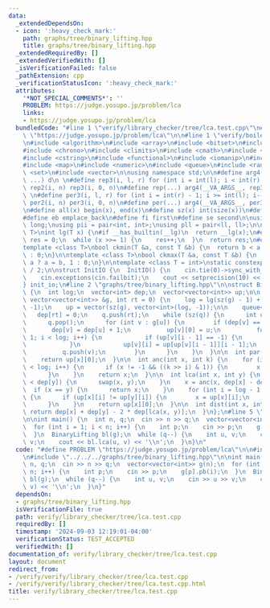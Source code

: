 ```yaml
---
data:
  _extendedDependsOn:
  - icon: ':heavy_check_mark:'
    path: graphs/tree/binary_lifting.hpp
    title: graphs/tree/binary_lifting.hpp
  _extendedRequiredBy: []
  _extendedVerifiedWith: []
  _isVerificationFailed: false
  _pathExtension: cpp
  _verificationStatusIcon: ':heavy_check_mark:'
  attributes:
    '*NOT_SPECIAL_COMMENTS*': ''
    PROBLEM: https://judge.yosupo.jp/problem/lca
    links:
    - https://judge.yosupo.jp/problem/lca
  bundledCode: "#line 1 \"verify/library_checker/tree/lca.test.cpp\"\n#define PROBLEM\
    \ \"https://judge.yosupo.jp/problem/lca\"\n\n#line 1 \"verify/boilerplate.hpp\"\
    \n#include <algorithm>\n#include <array>\n#include <bitset>\n#include <cassert>\n\
    #include <chrono>\n#include <climits>\n#include <cmath>\n#include <cstdint>\n\
    #include <cstring>\n#include <functional>\n#include <iomanip>\n#include <iostream>\n\
    #include <map>\n#include <numeric>\n#include <queue>\n#include <random>\n#include\
    \ <set>\n#include <vector>\n\nusing namespace std;\n\n#define arg4(a, b, c, d,\
    \ ...) d\n \n#define rep3(i, l, r) for (int i = int(l); i < int(r); i++)\n#define\
    \ rep2(i, n) rep3(i, 0, n)\n#define rep(...) arg4(__VA_ARGS__, rep3, rep2) (__VA_ARGS__)\n\
    \ \n#define per3(i, l, r) for (int i = int(r) - 1; i >= int(l); i--)\n#define\
    \ per2(i, n) per3(i, 0, n)\n#define per(...) arg4(__VA_ARGS__, per3, per2) (__VA_ARGS__)\n\
    \n#define all(x) begin(x), end(x)\n#define sz(x) int(size(x))\n#define pb push_back\n\
    #define eb emplace_back\n#define fi first\n#define se second\n\nusing ll = long\
    \ long;\nusing pii = pair<int, int>;\nusing pll = pair<ll, ll>;\n\ntemplate <class\
    \ T>\nint lg(T x) {\n#if __has_builtin(__lg)\n  return __lg(x);\n#else\n  int\
    \ res = 0;\n  while (x >>= 1) {\n    res++;\n  }\n  return res;\n#endif\n}\n\n\
    template <class T>\nbool ckmin(T &a, const T &b) {\n  return b < a ? a = b, 1\
    \ : 0;\n}\n\ntemplate <class T>\nbool ckmax(T &a, const T &b) {\n  return b >\
    \ a ? a = b, 1 : 0;\n}\n\ntemplate <class T = int>\nstatic constexpr T inf = numeric_limits<T>::max()\
    \ / 2;\n\nstruct InitIO {\n  InitIO() {\n    cin.tie(0)->sync_with_stdio(0);\n\
    \    cin.exceptions(cin.failbit);\n    cout << setprecision(10) << fixed;\n  }\n\
    } init_io;\n#line 2 \"graphs/tree/binary_lifting.hpp\"\n\nstruct BinaryLifting\
    \ {\n  int log;\n  vector<int> dep;\n  vector<vector<int>> up;\n\n  BinaryLifting(const\
    \ vector<vector<int>> &g, int rt = 0) {\n    log = lg(sz(g) - 1) + 1;\n    dep.resize(sz(g),\
    \ -1);\n    up = vector(sz(g), vector<int>(log, -1));\n\n    queue<int> q;\n \
    \   dep[rt] = 0;\n    q.push(rt);\n    while (sz(q)) {\n      int u = q.front();\n\
    \      q.pop();\n      for (int v : g[u]) {\n        if (dep[v] == -1) {\n   \
    \       dep[v] = dep[u] + 1;\n          up[v][0] = u;\n          for (int i =\
    \ 1; i < log; i++) {\n            if (up[v][i - 1] == -1) {\n              break;\n\
    \            }\n            up[v][i] = up[up[v][i - 1]][i - 1];\n          }\n\
    \          q.push(v);\n        }\n      }\n    }\n  }\n\n  int par(int x) {\n\
    \    return up[x][0];\n  }\n\n  int anc(int x, int k) {\n    for (int i = 0; i\
    \ < log; i++) {\n      if (x != -1 && ((k >> i) & 1)) {\n        x = up[x][i];\n\
    \      }\n    }\n    return x;\n  }\n\n  int lca(int x, int y) {\n    if (dep[x]\
    \ < dep[y]) {\n      swap(x, y);\n    }\n    x = anc(x, dep[x] - dep[y]);\n  \
    \  if (x == y) {\n      return x;\n    }\n    for (int i = log - 1; i >= 0; i--)\
    \ {\n      if (up[x][i] != up[y][i]) {\n        x = up[x][i];\n        y = up[y][i];\n\
    \      }\n    }\n    return up[x][0];\n  }\n\n  int dist(int x, int y) {\n   \
    \ return dep[x] + dep[y] - 2 * dep[lca(x, y)];\n  }\n};\n#line 5 \"verify/library_checker/tree/lca.test.cpp\"\
    \n\nint main() {\n  int n, q;\n  cin >> n >> q;\n  vector<vector<int>> g(n);\n\
    \  for (int i = 1; i < n; i++) {\n    int p;\n    cin >> p;\n    g[p].pb(i);\n\
    \  }\n  BinaryLifting bl(g);\n  while (q--) {\n    int u, v;\n    cin >> u >>\
    \ v;\n    cout << bl.lca(u, v) << '\\n';\n  }\n}\n"
  code: "#define PROBLEM \"https://judge.yosupo.jp/problem/lca\"\n\n#include \"../../boilerplate.hpp\"\
    \n#include \"../../../graphs/tree/binary_lifting.hpp\"\n\nint main() {\n  int\
    \ n, q;\n  cin >> n >> q;\n  vector<vector<int>> g(n);\n  for (int i = 1; i <\
    \ n; i++) {\n    int p;\n    cin >> p;\n    g[p].pb(i);\n  }\n  BinaryLifting\
    \ bl(g);\n  while (q--) {\n    int u, v;\n    cin >> u >> v;\n    cout << bl.lca(u,\
    \ v) << '\\n';\n  }\n}"
  dependsOn:
  - graphs/tree/binary_lifting.hpp
  isVerificationFile: true
  path: verify/library_checker/tree/lca.test.cpp
  requiredBy: []
  timestamp: '2024-09-03 12:19:01-04:00'
  verificationStatus: TEST_ACCEPTED
  verifiedWith: []
documentation_of: verify/library_checker/tree/lca.test.cpp
layout: document
redirect_from:
- /verify/verify/library_checker/tree/lca.test.cpp
- /verify/verify/library_checker/tree/lca.test.cpp.html
title: verify/library_checker/tree/lca.test.cpp
---
```

